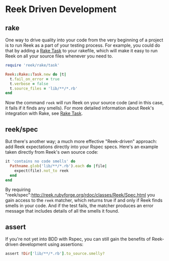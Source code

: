 # Reek Driven Development

## rake

One way to drive quality into your code from the very beginning of a project is to run Reek as a part of your testing process. For example, you could do that by adding a [Rake Task](Rake-Task.md) to your rakefile, which will make it easy to run Reek on all your source files whenever you need to.

```Ruby
require 'reek/rake/task'

Reek::Rake::Task.new do |t|
  t.fail_on_error = true
  t.verbose = false
  t.source_files = 'lib/**/*.rb'
end
```

Now the command `reek` will run Reek on your source code (and in this case, it fails if it finds any smells). For more detailed information about Reek's integration with Rake, see [Rake Task](Rake-Task.md).

## reek/spec

But there's another way; a much more effective "Reek-driven" approach: add Reek expectations directly into your Rspec specs. Here's an example taken directly from Reek's own source code:

```Ruby
it 'contains no code smells' do
  Pathname.glob('lib/**/*.rb').each do |file|
    expect(file).not_to reek
  end
end
```

By requiring "reek/spec":http://reek.rubyforge.org/rdoc/classes/Reek/Spec.html you gain access to the `reek` matcher, which returns true if and only if Reek finds smells in your code. And if the test fails, the matcher produces an error message that includes details of all the smells it found.

## assert

If you're not yet into BDD with Rspec, you can still gain the benefits of Reek-driven development using assertions:

```Ruby
assert !Dir['lib/**/*.rb'].to_source.smelly?
```
